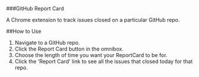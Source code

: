 ###GitHub Report Card

A Chrome extension to track issues closed on a particular GitHub repo.

##How to Use
1. Navigate to a GitHub repo.
2. Click the Report Card button in the omnibox.
3. Choose the length of time you want your ReportCard to be for.
4. Click the 'Report Card' link to see all the issues that closed today for that repo.
